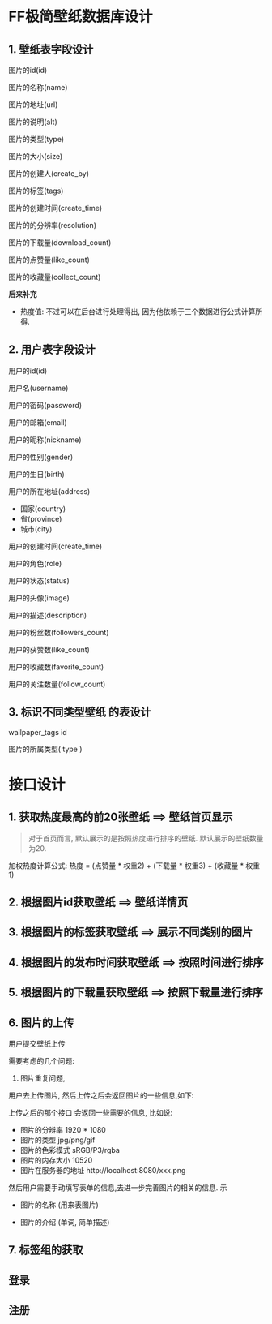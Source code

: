 # FF极简壁纸数据库设计

## 1. 壁纸表字段设计
图片的id(id)

图片的名称(name)

图片的地址(url)

图片的说明(alt)

图片的类型(type)

图片的大小(size)

图片的创建人(create_by)

图片的标签(tags)

图片的创建时间(create_time)

图片的的分辨率(resolution)

图片的下载量(download_count)

图片的点赞量(like_count)

图片的收藏量(collect_count)


**后来补充**

- 热度值: 不过可以在后台进行处理得出, 因为他依赖于三个数据进行公式计算所得.

## 2. 用户表字段设计

用户的id(id)

用户名(username)

用户的密码(password)

用户的邮箱(email)

用户的昵称(nickname)

用户的性别(gender)

用户的生日(birth)

用户的所在地址(address)
 - 国家(country)
 - 省(province)
 - 城市(city)

用户的创建时间(create_time)

用户的角色(role)

用户的状态(status)

用户的头像(image)

用户的描述(description)

用户的粉丝数(followers_count)

用户的获赞数(like_count)

用户的收藏数(favorite_count)

用户的关注数量(follow_count)


## 3. 标识不同类型壁纸 的表设计

wallpaper_tags
id

图片的所属类型( type )


# 接口设计

## 1. 获取热度最高的前20张壁纸 ==> 壁纸首页显示
> 对于首页而言, 默认展示的是按照热度进行排序的壁纸. 默认展示的壁纸数量为20.

加权热度计算公式: 热度 = (点赞量 * 权重2) + (下载量 * 权重3) + (收藏量 * 权重1)


## 2. 根据图片id获取壁纸  ==> 壁纸详情页


## 3. 根据图片的标签获取壁纸 ==> 展示不同类别的图片


## 4. 根据图片的发布时间获取壁纸 ==> 按照时间进行排序

## 5. 根据图片的下载量获取壁纸 ==> 按照下载量进行排序



## 6. 图片的上传
用户提交壁纸上传

需要考虑的几个问题:
1. 图片重复问题, 


用户去上传图片, 然后上传之后会返回图片的一些信息,如下:

上传之后的那个接口 会返回一些需要的信息, 比如说:
- 图片的分辨率  1920 * 1080
- 图片的类型  jpg/png/gif
- 图片的色彩模式  sRGB/P3/rgba
- 图片的内存大小  10520
- 图片在服务器的地址   http://localhost:8080/xxx.png


然后用户需要手动填写表单的信息,去进一步完善图片的相关的信息. 
示
- 图片的名称 (用来表图片)

- 图片的介绍 (单词, 简单描述) 


 


## 7. 标签组的获取




## 登录


## 注册




